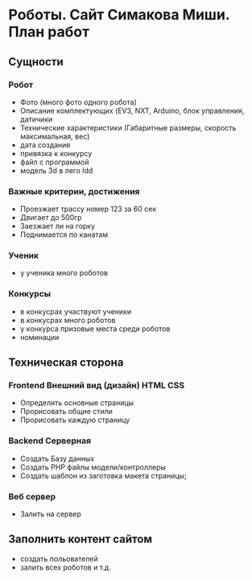# Роботы. Сайт Симакова Миши. План работ

## Сущности

### Робот

- Фото (много фото одного робота)
- Описание комплектующих (EV3, NXT, Arduino,  блок управления,  датичики
- Технические характеристики (Габаритные размеры, скорость максимальная, вес)
- дата создания
- привязка к конкурсу
- файл с программой
- модель 3d в лего ldd

### Важные критерии, достижения
- Проезжает трассу номер 123 за 60 сек
- Двигает до 500гр
- Заезжает ли на горку
- Поднимается по канатам

### Ученик
- у ученика много роботов

### Конкурсы
- в конкусрах участвуют ученики
- в конкусрах много роботов
- у конкурса призовые места среди роботов
- номинации

## Техническая сторона

### Frontend Внешний вид (дизайн)  HTML CSS
- Определить основные страницы
- Прорисовать общие стили
- Прорисовать каждую страницу

### Backend Серверная
- Создать Базу данных
- Создать PHP файлы модели/контроллеры
- Создать шаблон из заготовка макета страницы;

### Веб сервер
- Залить на сервер

## Заполнить контент сайтом
- создать польователей
- залить всех роботов и т.д.
